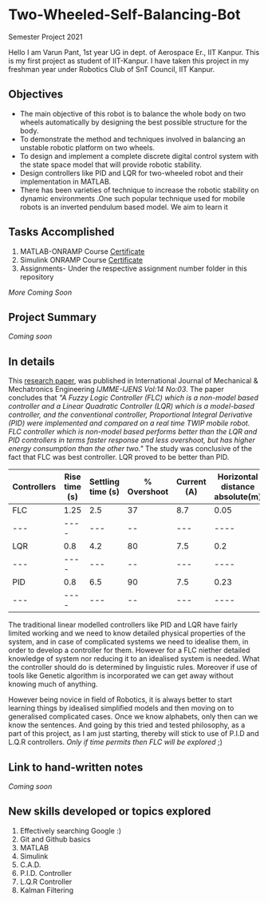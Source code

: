 # Two-Wheeled-Self-Balancing-Bot
Semester Project 2021

Hello I am Varun Pant, 1st year UG in dept. of Aerospace Er., IIT Kanpur. This is my first project as student of IIT-Kanpur. I have taken this project in my freshman year under Robotics Club of SnT Council, IIT Kanpur.

## Objectives
- The main objective of this robot is to balance the whole body on two wheels automatically by designing the best possible structure for the body.
- To demonstrate the method and techniques involved in balancing an unstable robotic platform on two wheels.
- To design and implement a complete discrete digital control system with the state space model that will provide robotic stability.
- Design controllers like PID and LQR for two-wheeled robot and their implementation in MATLAB.
- There has been varieties of technique to increase the robotic stability on dynamic environments .One such popular technique used for mobile robots is an inverted pendulum based model. We aim to learn it

## Tasks Accomplished
1. MATLAB-ONRAMP Course [Certificate](https://matlabacademy.mathworks.com/progress/share/certificate.html?id=e9756f63-a6e8-4a29-8bb4-162b6baf939f "View cerificate")
2. Simulink ONRAMP Course [Certificate](https://matlabacademy.mathworks.com/progress/share/certificate.html?id=13fc5e79-e49d-4fbf-b93d-39c0bcbb2199 "View certificate")
3. Assignments- Under the respective assignment number folder in this repository


_More Coming Soon_

## Project Summary
_Coming soon_

## In details
This [research paper](https://citeseerx.ist.psu.edu/viewdoc/download?doi=10.1.1.657.4398&rep=rep1&type=pdf), was published in International Journal of Mechanical & Mechatronics Engineering _IJMME-IJENS Vol:14 No:03_. The paper concludes that _"A Fuzzy Logic Controller (FLC) which is a non-model based controller and a Linear Quadratic Controller (LQR) which is a model-based controller, and the conventional controller, Proportional Integral Derivative (PID) were implemented and compared on a real time TWIP mobile robot. FLC controller which is non-model based performs better than the LQR and PID controllers in terms faster response and less overshoot, but has higher energy consumption than the other two."_ The study was conclusive of the fact that FLC was best controller. LQR proved to be better than PID.

|**Controllers**|**Rise time (s)**|**Settling time (s)**|**% Overshoot**|**Current (A)**|**Horizontal distance absolute(m)**|
|---|----|---|--|---|----|
|FLC|1.25|2.5|37|8.7|0.05|
|---|----|---|--|---|----|
|LQR|0.8|4.2|80|7.5|0.2|
|---|----|---|--|---|----|
|PID|0.8|6.5|90|7.5|0.23|
|---|----|---|--|---|----|

The traditional linear modelled controllers like PID and LQR have fairly limited working and we need to know detailed physical properties of the system, and in case of complicated systems we need to idealise them, in order to develop a controller for them. However for a FLC niether detailed knowledge of system nor reducing it to an idealised system is needed. What the controller should do is determined by linguistic rules. Moreover if use of tools like Genetic algorithm is incorporated we can get away without knowing much of anything.

However being novice in field of Robotics, it is always better to start learning things by idealised simplified models and then moving on to generalised complicated cases. Once we know alphabets, only then can we know the sentences. And going by this tried and tested philosophy, as a part of this project, as I am just starting, thereby will stick to use of P.I.D and L.Q.R controllers. _Only if time permits then FLC will be explored_ ;)

## Link to hand-written notes
_Coming soon_

## New skills developed or topics explored
1. Effectively searching Google :)
2. Git and Github basics
3. MATLAB
4. Simulink
5. C.A.D.
6. P.I.D. Controller
7. L.Q.R Controller
8. Kalman Filtering
